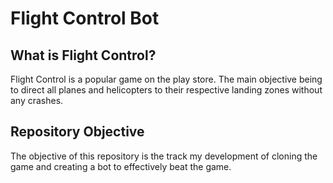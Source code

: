 # Flight Control Bot

## What is Flight Control?
Flight Control is a popular game on the play store. The main objective being to direct all planes and helicopters to their respective landing zones without any crashes.

## Repository Objective
The objective of this repository is the track my development of cloning the game and creating a bot to effectively beat the game.
